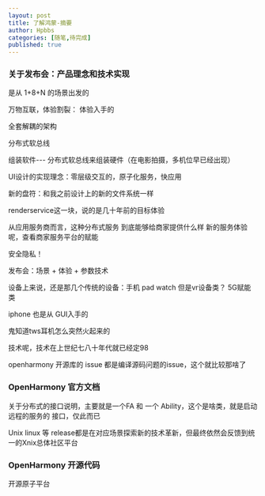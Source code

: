 ```yaml
---
layout: post
title: 了解鸿蒙-摘要
author: Hpbbs
categories: [随笔,待完成]
published: true
---
```


### 关于发布会：产品理念和技术实现

是从 1+8+N 的场景出发的

万物互联，体验割裂： 体验入手的

全套解耦的架构

分布式软总线

组装软件--- 分布式软总线来组装硬件（在电影拍摄，多机位早已经出现）

UI设计的实现理念：零层级交互的，原子化服务，快应用

新的盘符：和我之前设计上的新的文件系统一样

renderservice这一块，说的是几十年前的目标体验

从应用服务商而言，这种分布式服务 到底能够给商家提供什么样 新的服务体验呢，查看商家服务平台的赋能

安全隐私！

发布会：场景 + 体验 + 参数技术

设备上来说，还是那几个传统的设备：手机 pad watch 但是vr设备类？ 5G赋能类

iphone 也是从 GUI入手的

鬼知道tws耳机怎么突然火起来的

技术呢，技术在上世纪七八十年代就已经定98

openharmony 开源库的 issue 都是编译源码问题的issue，这个就比较那啥了

### OpenHarmony 官方文档

关于分布式的接口说明，主要就是一个FA 和 一个 Ability，这个是啥类，就是启动远程的服务的 接口，仅此而已

Unix linux 等 release都是在对应场景探索新的技术革新，但最终依然会反馈到统一的Xnix总体社区平台

### OpenHarmony 开源代码

开源原子平台